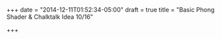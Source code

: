 +++
date = "2014-12-11T01:52:34-05:00"
draft = true
title = "Basic Phong Shader & Chalktalk Idea 10/16"

+++

